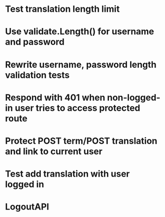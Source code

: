 # Test translation length limit
# Use validate.Length() for username and password
# Rewrite username, password length validation tests
# Respond with 401 when non-logged-in user tries to access protected route
# Protect POST term/POST translation and link to current user
# Test add translation with user logged in
# LogoutAPI
